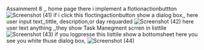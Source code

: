 Assainmemt 8 ,,
home page there i implement a flotionactionbuttton
![Screenshot (41)](https://github.com/riShad241/assianment_8/assets/106663161/50349bd5-ce60-487d-b27f-0cb37794835a)
if i click this floctingactionbutton show a dialog box,, here user input text,,tittle, description,or day requarded
![Screenshot (42)](https://github.com/riShad241/assianment_8/assets/106663161/7e2f3552-09fe-4298-b3a8-c6299e261106)
here user text anything ,,they show Task Manegment scrren in listtile
![Screenshot (43)](https://github.com/riShad241/assianment_8/assets/106663161/a66f6437-d425-4b5d-8c8a-e50429d30153)
if you logpresse this listtile show a bottomsheet here you see you white thuse dialog box,
![Screenshot (44)](https://github.com/riShad241/assianment_8/assets/106663161/6fa86ccb-13bb-4047-8ef6-10d855195429)


